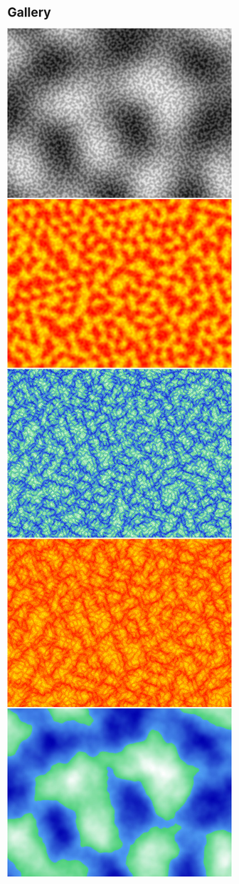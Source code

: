 # Gallery

![](gallery/black_white.jpg)
![](gallery/red_yellow_1.jpg)
![](gallery/blue_indigo_green_white.jpg)
![](gallery/red_yellow_2.jpg)
![](gallery/continent.jpg)